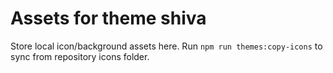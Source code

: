 # Assets for theme shiva

Store local icon/background assets here. Run `npm run themes:copy-icons` to sync from repository icons folder.
